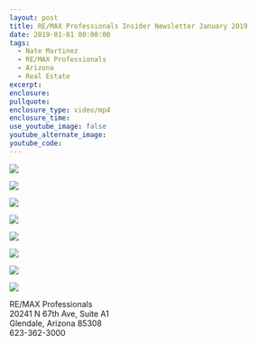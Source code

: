 ```yaml
---
layout: post
title: RE/MAX Professionals Insider Newsletter January 2019
date: 2019-01-01 00:00:00
tags:
  - Nate Martinez
  - RE/MAX Professionals
  - Arizona
  - Real Estate
excerpt:
enclosure:
pullquote:
enclosure_type: video/mp4
enclosure_time:
use_youtube_image: false
youtube_alternate_image:
youtube_code:
---
```


![](/uploads/remax-professionals-insider-newsletter-january-2019-1.jpg)

![](/uploads/remax-professionals-insider-newsletter-january-2019-page-2.jpg)

![](/uploads/remax-professionals-insider-newsletter-january-2019-page-3.jpg)

![](/uploads/remax-professionals-insider-newsletter-january-2019-page-4.jpg)

![](/uploads/remax-professionals-insider-newsletter-january-2019-page-5.jpg)

![](/uploads/remax-professionals-insider-newsletter-january-2019-page-6.jpg)

![](/uploads/remax-professionals-insider-newsletter-january-2019-page-7.jpg)

![](/uploads/remax-professionals-insider-newsletter-january-2019-page-8.jpg)

RE/MAX Professionals<br>20241 N 67th Ave, Suite A1<br>Glendale, Arizona 85308<br>623-362-3000